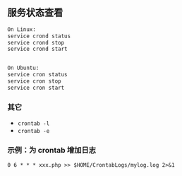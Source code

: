 ## 服务状态查看
```sh
On Linux:
service crond status
service crond stop
service crond start


On Ubuntu:
service cron status
service cron stop
service cron start
```


### 其它
* `crontab -l`
* `crontab -e`


### 示例：为 crontab 增加日志
`0 6 * * * xxx.php >> $HOME/CrontabLogs/mylog.log 2>&1`
